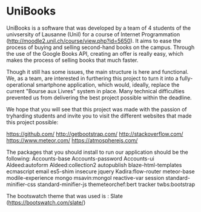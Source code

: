 # UniBooks
UniBooks is a software that was developed by a team of 4 students
of the univsersity of Lausanne (Unil) for a course of Internet Programmation (http://moodle2.unil.ch/course/view.php?id=5650). It aims to ease the process
of buying and selling second-hand books on the campus.
Through the use of the Google Books API, creating an offer is really easy,
which makes the process of selling books that much faster.

Though it still has some issues, the main structure is here and functional.
We, as a team, are interested in furthering this project to turn it into a fully-operational smartphone application, which would, ideally, replace the current "Bourse aux Livres" system in place. Many technical difficulties prevented us from delivering the best project possible within the deadline.

We hope that you will see that this project was made with the passion of tryharding students and invite you to visit the different websites that made this project possible:

https://github.com/
http://getbootstrap.com/
http://stackoverflow.com/
https://www.meteor.com/
https://atmospherejs.com/


The packages that you should install to run our application should be the following:
Accounts-base
Accounts-password
Accounts-ui
Aldeed:autoform
Aldeed:collection2
autopublish
blaze-html-templates
ecmascript
email
es5-shim
insecure
jquery
Kadira:flow-router
meteor-base
modile-experience
mongo
msavin:mongol
reactive-var
session
standard-minifier-css
standard-minifier-js
themeteorchef:bert
tracker
twbs:bootstrap

The bootswatch theme that was used is : Slate (https://bootswatch.com/slate/)



